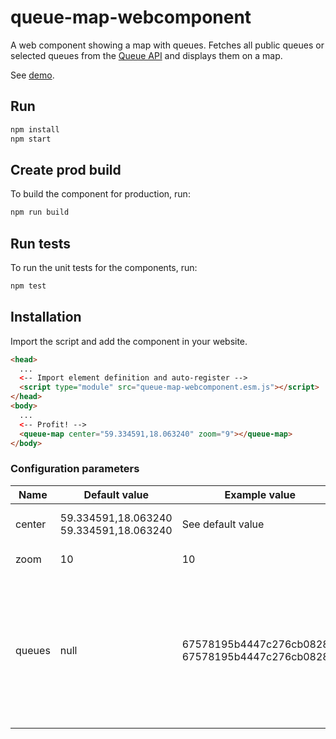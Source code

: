 # queue-map-webcomponent

A web component showing a map with queues. Fetches all public queues or selected queues from the [Queue API](https://queue-api.northbricks.io/queue-admin-bff/queues) and displays them on a map.

See [demo](https://matsedel.wikman.nu/test/queue-map-webcomponent).

## Run

```sh
npm install
npm start
```

## Create prod build

To build the component for production, run:

```sh
npm run build
```


## Run tests

To run the unit tests for the components, run:

```sh
npm test
```

## Installation

Import the script and add the component in your website.

```html
<head>
  ...
  <-- Import element definition and auto-register -->
  <script type="module" src="queue-map-webcomponent.esm.js"></script>
</head>
<body>
  ...
  <-- Profit! -->
  <queue-map center="59.334591,18.063240" zoom="9"></queue-map>
</body>
```

### Configuration parameters

|  Name  |                           Default value |     Example value |          Description       |
|--------|-----------------------------------------|-------------------|----------------------------|
| center | 59.334591,18.063240 59.334591,18.063240 | See default value | Center of the map to show. |
| zoom   |                                      10 |                10 | Initial map zoom level.    |
| queues |                                    null | 67578195b4447c276cb0828b, 67578195b4447c276cb0828b | Comma separated list of queue id to show on map. If none is specified all public queues will be displayed |
